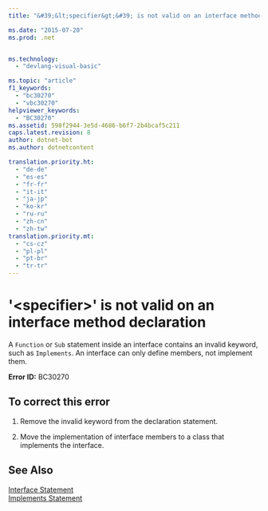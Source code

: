 ```yaml
---
title: "&#39;&lt;specifier&gt;&#39; is not valid on an interface method declaration | Microsoft Docs"

ms.date: "2015-07-20"
ms.prod: .net


ms.technology: 
  - "devlang-visual-basic"

ms.topic: "article"
f1_keywords: 
  - "bc30270"
  - "vbc30270"
helpviewer_keywords: 
  - "BC30270"
ms.assetid: 598f2944-3e5d-4686-b6f7-2b4bcaf5c211
caps.latest.revision: 8
author: dotnet-bot
ms.author: dotnetcontent

translation.priority.ht: 
  - "de-de"
  - "es-es"
  - "fr-fr"
  - "it-it"
  - "ja-jp"
  - "ko-kr"
  - "ru-ru"
  - "zh-cn"
  - "zh-tw"
translation.priority.mt: 
  - "cs-cz"
  - "pl-pl"
  - "pt-br"
  - "tr-tr"
---
```

# &#39;&lt;specifier&gt;&#39; is not valid on an interface method declaration
A `Function` or `Sub` statement inside an interface contains an invalid keyword, such as `Implements`. An interface can only define members, not implement them.  
  
 **Error ID:** BC30270  
  
## To correct this error  
  
1.  Remove the invalid keyword from the declaration statement.  
  
2.  Move the implementation of interface members to a class that implements the interface.  
  
## See Also  
 [Interface Statement](../../visual-basic/language-reference/statements/interface-statement.md)   
 [Implements Statement](../../visual-basic/language-reference/statements/implements-statement.md)